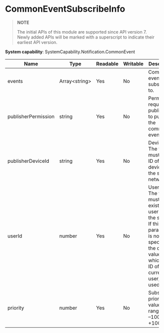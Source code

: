 # CommonEventSubscribeInfo

> **NOTE**
>
> The initial APIs of this module are supported since API version 7. Newly added APIs will be marked with a superscript to indicate their earliest API version.

**System capability**: SystemCapability.Notification.CommonEvent

| Name               | Type          | Readable| Writable| Description                                                        |
| ------------------- | -------------- | ---- | ---- | ------------------------------------------------------------ |
| events              | Array\<string> | Yes | No | Common events to subscribe to.                                        |
| publisherPermission | string         | Yes | No | Permissions required for publishers to publish the common event.                                            |
| publisherDeviceId   | string         | Yes | No | Device ID. The value must be the ID of a device on the same network.            |
| userId              | number         | Yes | No | User ID. The value must be an existing user ID in the system. If this parameter is not specified, the default value, which is the ID of the current user, will be used. |
| priority            | number         | Yes | No | Subscriber priority. The value ranges from –100 to +1000.                    |
